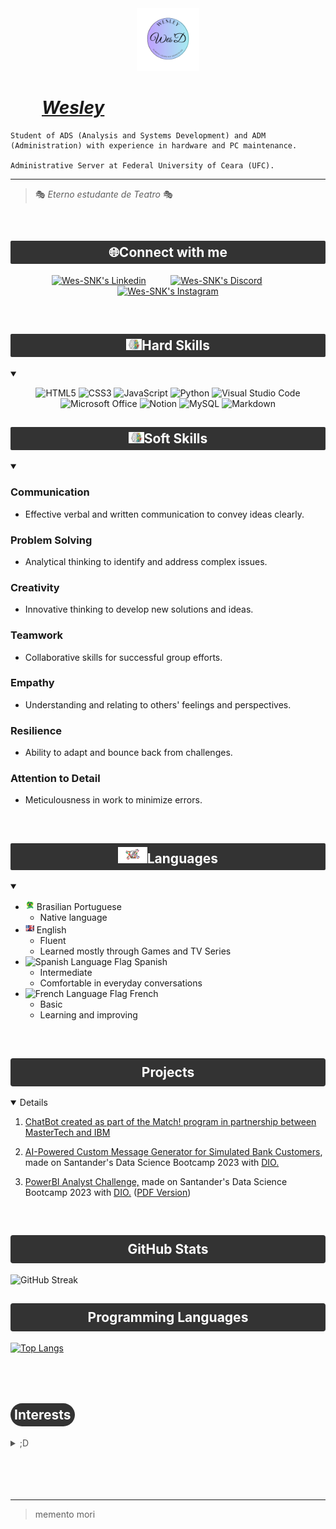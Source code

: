 <div style="text-align: center; display: block; margin-left: auto; margin-right: auto">
  <img src="img/wl.png" alt="Image Description" width="100">
</div>
<div>  
  <h1 style="text-align: left; margin-left: 50px;
  font-style: italic;"><a href="https://github.com/Wes-SNK">Wesley</a></h1>
</div>

    Student of ADS (Analysis and Systems Development) and ADM (Administration) with experience in hardware and PC maintenance.
    
    Administrative Server at Federal University of Ceara (UFC).

  ---
  > 🎭 _Eterno estudante de Teatro_ 🎭

<div>
<br>

## <div style="text-align: center; background-color: #333; padding: 6px; border-radius: 2px;"><span style="color: white;">🌐Connect with me</span></div>

  <p align="center">
    <a href="https://www.linkedin.com/in/wesley-marques-206b94165/"><img alt="Wes-SNK's Linkedin" title="Linkedin" src="https://img.shields.io/badge/LinkedIn-000?style=for-the-badge&logo=linkedin&logoColor=white"/></a>
    &#8287;&#8287;&#8287;&#8287;&#8287;&#8287;&#8287;&#8287;
    <a href="https://discord.com/channels/@wessnk#5336/"><img src="https://img.shields.io/badge/Discord-000?style=for-the-badge&logo=discord&logoColor=light-blue" alt="Wes-SNK's Discord" title="Discord"></a>
    &#8287;&#8287;&#8287;&#8287;&#8287;&#8287;&#8287;&#8287;
    <a href="https://www.instagram.com/wes.cfzo/"><img src="https://img.shields.io/badge/Instagram-000?style=for-the-badge&logo=instagram&logoColor=pruple" alt= "Wes-SNK's Instagram" title="Instagram"></a>
  </p>
</div>
<br>  

<div>

  ## <div style="text-align: center; background-color: #333; padding: 6px; border-radius: 2px;"><span style="color: white;"><img src="img/Soft-vs-hard-skills-removebg-preview.png" alt="Soft Skills and Hard Skills" width="25" height="18">Hard Skills</span></div>  
  <details open>
    <summary></summary>
      <div align="center">
        <p align="center">
          <img src="https://img.shields.io/badge/HTML5-000?style=for-the-badge&logo=html5" alt="HTML5">
          <img src="https://img.shields.io/badge/CSS3-000?style=for-the-badge&logo=css3&logoColor=264CE4" alt="CSS3">
          <img src="https://img.shields.io/badge/JavaScript-000?style=for-the-badge&logo=javascript" alt="JavaScript">
          <img src="https://img.shields.io/badge/Python-000?style=for-the-badge&logo=python" alt="Python">
          <img src="https://img.shields.io/badge/Visual%20Studio%20Code-000.svg?style=for-the-badge&logo=visual-studio-code&logoColor=darkblue" alt="Visual Studio Code">
          <img src="https://img.shields.io/badge/Microsoft_Office-000?style=for-the-badge&logo=microsoft-office&logoColor=red" alt="Microsoft Office">
          <img src="https://img.shields.io/badge/Notion-%23000000.svg?style=for-the-badge&logo=notion&logoColor=white" alt="Notion">
          <img src="https://img.shields.io/badge/mysql-%23000000.svg?style=for-the-badge&logo=mysql&logoColor=white&background-color=black" alt="MySQL">
          <img src="https://img.shields.io/badge/markdown-%23000000.svg?style=for-the-badge&logo=markdown&logoColor=white" alt="Markdown">
        </p>
      </div>
    </details>
</div>

<div>

  ## <div style="text-align: center; background-color: #333; padding: 6px; border-radius: 2px;"><span style="color: white;"><img src="img/Soft-vs-hard-skills-removebg-preview.png" alt="Soft Skills and Hard Skills" width="25" height="18">Soft Skills</span></div> 
  <details open>
  <summary></summary>

  ### Communication
  - Effective verbal and written communication to convey ideas clearly.
  
  ### Problem Solving
  - Analytical thinking to identify and address complex issues.

  ### Creativity
  - Innovative thinking to develop new solutions and ideas.

  ### Teamwork
  - Collaborative skills for successful group efforts.

  ### Empathy
  - Understanding and relating to others' feelings and perspectives.

  ### Resilience
  - Ability to adapt and bounce back from challenges.

  ### Attention to Detail
  - Meticulousness in work to minimize errors.
  </details>
</div>
<br>
<div>

## <div style="text-align: center; background-color: #333; padding: 6px; border-radius: 2px;"><span style="color: white;"><img src="img/flag-world-map.png" alt="Languages' Globe" height="26">Languages</span></div>
  <details open>
  <summary></summary>

  - <img src="img/br_flag.png" alt="Brasilian Flag in Heart's Shape" title="Brasilian Flag in Heart's Shape" width="14" height="16"> Brasilian Portuguese
    - Native language
  - <img src="img/English-Language-Flag.png" alt="English Language Flag" title="US and Uk Flags" width="14" height="17"> English 
    - Fluent
    - Learned mostly through Games and TV Series
  - <img src="https://upload.wikimedia.org/wikipedia/commons/thumb/4/49/Flag_of_Spanish_language_%28ES-MX%29.svg/2560px-Flag_of_Spanish_language_%28ES-MX%29.svg.png" alt="Spanish Language Flag" title="Spanish Language Flag" width="13" height="12"> Spanish
    - Intermediate
    - Comfortable in everyday conversations
  - <img src="https://upload.wikimedia.org/wikipedia/commons/thumb/3/3e/Flag_of_French_language_%28QC-FR%29.svg/750px-Flag_of_French_language_%28QC-FR%29.svg.png" alt="French Language Flag" title="French Language Flag" width="13" height="12"> French
    - Basic
    - Learning and improving
  </details>
</div>
<br>

## <div style="text-align: center; background-color: #333; padding: 10px; border-radius: 4px; "><span style="color: white;">Projects</span></div>

<details open>
  
1. [ChatBot created as part of the Match! program in partnership between MasterTech and IBM](https://web.powerva.microsoft.com/environments/Default-b591ae54-33c2-4589-be66-9021a4196c7c/bots/cr9ee_projetoChatBot/canvas?__version__=2)

2. [AI-Powered Custom Message Generator for Simulated Bank Customers](https://gist.github.com/Wes-SNK/09d3272bf48343e7e0bcc23212a40f82), made on Santander's  Data Science Bootcamp 2023 with [DIO.](github.com/digitalinnovationone)

3. [PowerBI Analyst Challenge,](https://github.com/Wes-SNK/power_bi_analyst/blob/main/sales_report_desafio_projeto.pbix) made on Santander's  Data Science Bootcamp 2023 with [DIO.](github.com/digitalinnovationone)
 ([PDF Version](pdf/sales_report_desafio_projeto.pdf))

</details>
<br>

## <div style="text-align: center; background-color: #333; padding: 10px; border-radius: 4px;"><span style="color: white;">GitHub Stats</span></div>

![GitHub Streak](https://streak-stats.demolab.com/?user=Wes-SNK&theme=merko&background=000&border=00cc00&dates=44cc66)

<!--![GitHub Stats](https://github-readme-stats.vercel.app/api?username=Wes-SNK&theme=transparent&bg_color=000&border_color=00ee00&show_icons=true&icon_color=00cc00&title_color=11dd11&text_color=FFF&hide_title=true)-->

## <div style="text-align: center; background-color: #333; padding: 10px; border-radius: 4px; "><span style="color: white;">Programming Languages</span></div>

<div>
  <a href="https://github.com/Wes-SNK">
    <img src="https://github-readme-stats-git-masterrstaa-rickstaa.vercel.app/api/top-langs/?username=Wes-SNK&layout=compact&bg_color=000000&border_color=0E0E0E&title_color=4d4d4d&text_color=44cc66" alt="Top Langs">
  </a>
</div>
<br>
<br>
<br>

## <div style="text-align: left; background-color: #333; padding: 6px; display: inline-block; border-radius: 20px;"><span style="color: white; ">Interests</span></div>
<details close>
  <summary style="background-color: ##f0f0f0; color: #555; font-weight: light;">;D</summary>

  - 🎮 Games
    - I'm an avid gamer, and I enjoy a wide range of video games, such as Resident Evil, Far Cry, DotA, Metal Gear Solid and many more.

- 🎭 Theater/Drama 🎭
  - I have a deep appreciation for the theater arts. I enjoy both watching and participating in live performances. Acting and storytelling through theater have always fascinated me. I'm usually an actor, director or lightning technician. [See my portfolio at Mapa Cultural do Ceará.](https://mapacultural.secult.ce.gov.br/agente/113606/)

- 💊 Matrix
  - The Matrix film series is a personal favorite of mine. I'm intrigued by its thought-provoking themes and futuristic concepts, which have sparked countless discussions and debates.
 
- 🛬 Lost
  - The best TV Show and so my favorite :)
    
- 🧙 Tolkien Universe 🧝‍♂️
  - I'm a passionate fan of J.R.R. Tolkien's works, including "The Lord of the Rings" and "The Hobbit." The rich mythology and intricate storytelling in Middle-earth captivate me.

- 🕵️ Sherlock Holmes
  - Sherlock Holmes has been a literary hero of mine. The deductive reasoning and mysteries in Arthur Conan Doyle's stories never fail to intrigue me.

- 👒 One Piece
  - One Piece is a beloved manga and anime series that I've been following for years. The adventures of Luffy and his crew are both thrilling and heartwarming, as well as its political and philosophycal implications.

- 👊 Martial Arts
  - I have a strong interest in martial arts and have been practicing Capoeira and Kung Fu for quite some time. It's not only a form of physical fitness but also a discipline that teaches focus and self-control.
</details>

<br>
<br>
<br>
<br>


---
> memento mori
<!---<div style="text-align: center; margin-top: 100px; padding: 0px; background-color: #333; color: #ccc; border-radius: 100px; font-size: 10px; font-style: italic; display: inline">
  <p><strong>Memento Mori</strong></p>
</div>--->
